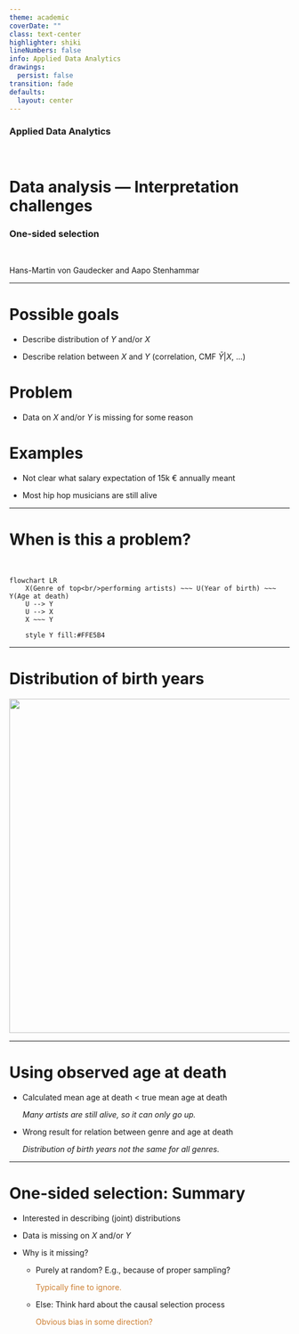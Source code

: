 ```yaml
---
theme: academic
coverDate: ""
class: text-center
highlighter: shiki
lineNumbers: false
info: Applied Data Analytics
drawings:
  persist: false
transition: fade
defaults:
  layout: center
---
```


### Applied Data Analytics

<br/>

# Data analysis — Interpretation challenges

### One-sided selection

<br/>


Hans-Martin von Gaudecker and Aapo Stenhammar

---

# Possible goals

- Describe distribution of $Y$ and/or $X$

- Describe relation between $X$ and $Y$ (correlation, CMF $\bar{Y}|X$, ...)

# Problem

- Data on $X$ and/or $Y$ is missing for some reason

# Examples

- Not clear what salary expectation of 15k € annually meant

- Most hip hop musicians are still alive


---

# When is this a problem?

<br/>

```mermaid {theme: 'neutral', scale: 1.25, htmlLabels: false}
flowchart LR
    X(Genre of top<br/>performing artists) ~~~ U(Year of birth) ~~~ Y(Age at death)
    U --> Y
    U --> X
    X ~~~ Y

    style Y fill:#FFE5B4
```

---

# Distribution of birth years

<img src="/fig_birthyears.svg" class="rounded" width="600">

---

# Using observed age at death

- Calculated mean age at death < true mean age at death

  *Many artists are still alive, so it can only go up.*

- Wrong result for relation between genre and age at death

  *Distribution of birth years not the same for all genres.*

---

# One-sided selection: Summary

- Interested in describing (joint) distributions

- Data is missing on $X$ and/or $Y$

- Why is it missing?

  - Purely at random? E.g., because of proper sampling?

    <span style="color:#CD7F32;">Typically fine to ignore.</span>

  - Else: Think hard about the causal selection process

    <span style="color:#CD7F32;">Obvious bias in some direction?</span>

